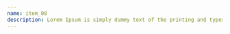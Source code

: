 ```yaml
---
name: item_08
description: Lorem Ipsum is simply dummy text of the printing and typesetting industry.
---
```

